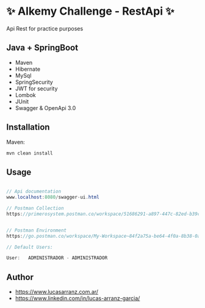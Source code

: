 # ✨ Alkemy Challenge - RestApi ✨

Api Rest for practice purposes

## Java + SpringBoot

- Maven
- Hibernate
- MySql
- SpringSecurity
- JWT for security
- Lombok
- JUnit
- Swagger & OpenApi 3.0

## Installation

Maven:
```bash
mvn clean install
```

## Usage
```java

// Api documentation
www.localhost:8080/swagger-ui.html

// Postman Collection
https://primerosystem.postman.co/workspace/51686291-a897-447c-82ed-b39ccdcc995d/collection/18340839-60d61dd6-70bd-4264-8df1-141a9cabad09?action=share&creator=18340839


// Postman Environment
https://go.postman.co/workspace/My-Workspace~84f2a75a-be64-4f0a-8b38-0a11cf11fc06/environment/2792137-951b1e05-b588-4df1-82b5-e40b6f8dc777

// Default Users:

User:   ADMINISTRADOR - ADMINISTRADOR
```

## Author

- https://www.lucasarranz.com.ar/
- https://www.linkedin.com/in/lucas-arranz-garcia/

